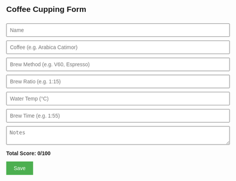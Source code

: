 <!DOCTYPE html>
<html lang="en">
<head>
  <meta charset="UTF-8" />
  <meta name="viewport" content="width=device-width, initial-scale=1.0"/>
  <title>Coffee Cupping App</title>
  <style>
    body {
      font-family: sans-serif;
      max-width: 600px;
      margin: 20px auto;
      padding: 20px;
    }
    input, textarea {
      width: 100%;
      margin: 5px 0;
      padding: 8px;
      font-size: 1em;
    }
    .grid {
      display: grid;
      grid-template-columns: 1fr 1fr;
      gap: 10px;
    }
    button {
      padding: 10px 20px;
      background-color: #4CAF50;
      color: white;
      border: none;
      font-size: 1em;
      cursor: pointer;
    }
    h1 {
      font-size: 1.5em;
      margin-bottom: 1em;
    }
  </style>
</head>
<body>
  <h1>Coffee Cupping Form</h1>

  <input placeholder="Name" id="name" />
  <input placeholder="Coffee (e.g. Arabica Catimor)" id="coffee" />
  <input placeholder="Brew Method (e.g. V60, Espresso)" id="method" />
  <input placeholder="Brew Ratio (e.g. 1:15)" id="ratio" />
  <input placeholder="Water Temp (°C)" type="number" id="temperature" />
  <input placeholder="Brew Time (e.g. 1:55)" id="time" />

  <div class="grid" id="score-inputs"></div>

  <textarea placeholder="Notes" id="notes"></textarea>

  <div style="margin-top:10px;"><strong>Total Score: <span id="total">0</span>/100</strong></div>

  <button onclick="saveForm()">Save</button>

  <script>
    const scoreFields = [
      ["Aroma (Dry)", "aromaDry"],
      ["Aroma (Wet)", "aromaWet"],
      ["Aroma (Overall)", "aromaOverall"],
      ["Sweetness", "sweetness"],
      ["Acidity", "acidity"],
      ["Bitterness", "bitterness"],
      ["Body", "body"],
      ["Aftertaste", "aftertaste"],
      ["Balance", "balance"],
      ["Overall Impression", "overall"]
    ];

    const scoreContainer = document.getElementById("score-inputs");
    const scoreState = {};

    scoreFields.forEach(([label, key]) => {
      const input = document.createElement("input");
      input.type = "number";
      input.min = 0;
      input.max = 10;
      input.step = 0.1;
      input.placeholder = `${label} (0–10)`;
      input.addEventListener("input", () => {
        scoreState[key] = parseFloat(input.value) || 0;
        updateTotal();
      });
      scoreContainer.appendChild(input);
    });

    function updateTotal() {
      const total = Object.values(scoreState).reduce((a, b) => a + b, 0);
      document.getElementById("total").textContent = total.toFixed(1);
    }

    function saveForm() {
      alert("Form saved! (Chức năng lưu sẽ có sau)");
    }
  </script>
</body>
</html>

